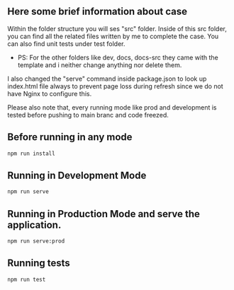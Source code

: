 ## Here some brief information about case

Within the folder structure you will ses "src" folder. Inside of this src folder, you can find all the related files written by me to complete the case. You can also find unit tests under test folder.

* PS: For the other folders like dev, docs, docs-src they came with the template and i neither change anything nor delete them.

I also changed the "serve" command inside package.json to look up index.html file always to prevent page loss during refresh since we do not have Nginx to configure this.

Please also note that, every running mode like prod and development is tested before pushing to main branc and code freezed.


## Before running in any mode
````bash
npm run install
````


## Running in Development Mode

````bash
npm run serve
````

## Running in Production Mode and serve the application.

````bash
npm run serve:prod
````


## Running tests

````bash
npm run test
````